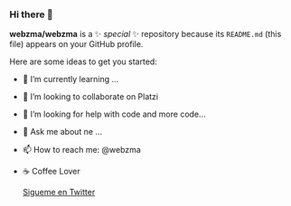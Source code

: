 ### Hi there 👋


**webzma/webzma** is a ✨ _special_ ✨ repository because its `README.md` (this file) appears on your GitHub profile.

Here are some ideas to get you started:

- 🌱 I’m currently learning ...
- 👯 I’m looking to collaborate on Platzi
- 🤔 I’m looking for help with code and more code... 
- 💬 Ask me about ne ...
- 📫 How to reach me: @webzma
- ☕ Coffee Lover

  [Sigueme en Twitter ](http://www.twitter.com/webzmaDEV)

